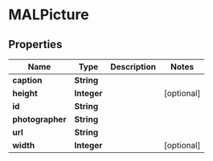 
# MALPicture

## Properties
Name | Type | Description | Notes
------------ | ------------- | ------------- | -------------
**caption** | **String** |  | 
**height** | **Integer** |  |  [optional]
**id** | **String** |  | 
**photographer** | **String** |  | 
**url** | **String** |  | 
**width** | **Integer** |  |  [optional]



